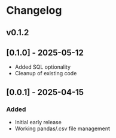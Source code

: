 # Changelog

## v0.1.2

## [0.1.0] - 2025-05-12
- Added SQL optionality
- Cleanup of existing code

## [0.0.1] - 2025-04-15
### Added
- Initial early release
- Working pandas/.csv file management
